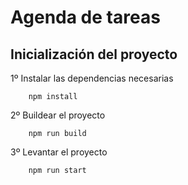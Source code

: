 # Agenda de tareas

## Inicialización del proyecto
1º Instalar las dependencias necesarias
```
    npm install
```
2º Buildear el proyecto
```
    npm run build
```
3º Levantar el proyecto
```
    npm run start
```